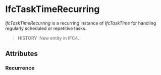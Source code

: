 # IfcTaskTimeRecurring

_IfcTaskTimeRecurring_ is a recurring instance of _IfcTaskTime_ for handling regularly scheduled or repetitive tasks.

> HISTORY&nbsp; New entity in IFC4.

## Attributes

### Recurrence


